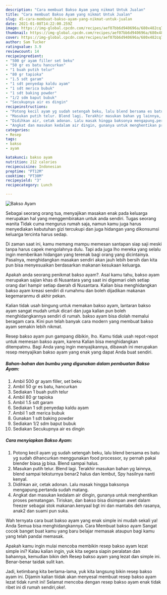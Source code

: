 ```yaml
---
description: "Cara membuat Bakso Ayam yang nikmat Untuk Jualan"
title: "Cara membuat Bakso Ayam yang nikmat Untuk Jualan"
slug: 45-cara-membuat-bakso-ayam-yang-nikmat-untuk-jualan
date: 2021-01-08T14:22:00.259Z
image: https://img-global.cpcdn.com/recipes/aef07bb6d940696a/680x482cq70/bakso-ayam-foto-resep-utama.jpg
thumbnail: https://img-global.cpcdn.com/recipes/aef07bb6d940696a/680x482cq70/bakso-ayam-foto-resep-utama.jpg
cover: https://img-global.cpcdn.com/recipes/aef07bb6d940696a/680x482cq70/bakso-ayam-foto-resep-utama.jpg
author: Sam Tucker
ratingvalue: 3.9
reviewcount: 14
recipeingredient:
- "500 gr ayam filler set beku"
- "50 gr es batu hancurkan"
- "1 buah putih telur"
- "80 gr tapioka"
- "1.5 sdt garam"
- "1 sdt penyedap kaldu ayam"
- "1 sdt merica bubuk"
- "1 sdt baking powder"
- "1/2 sdm baput bubuk"
- "Secukupnya air es dingin"
recipeinstructions:
- "Potong kecil ayam yg sudah setengah beku, lalu blend bersama es batu yg sudah dihancurkan menggunakan food processor, sy pernah pakai blender biasa jg bisa. Blend sampai halus."
- "Masukan putih telur. Blend lagi. Terakhir masukan bahan yg lainnya, blend sampai teksturnya benar2 halus dan lembut, Spy hasilnya nanti kenyal."
- "Didihkan air, cetak adonan. Lalu masak hingga baksonya mengapung.pertanda sudah matang."
- "Angkat dan masukan kedalam air dingin, gunanya untuk menghentikan proses pematangan. Tiriskan, dan bakso bisa disimpan awet dalam freezer sebagai stok makanan.kenyaal bgt ini dan mantabs deh rasanya, anak2 dan suami pun suka."
categories:
- Resep
tags:
- bakso
- ayam

katakunci: bakso ayam 
nutrition: 212 calories
recipecuisine: Indonesian
preptime: "PT12M"
cooktime: "PT30M"
recipeyield: "3"
recipecategory: Lunch

---
```



![Bakso Ayam](https://img-global.cpcdn.com/recipes/aef07bb6d940696a/680x482cq70/bakso-ayam-foto-resep-utama.jpg)

Sebagai seorang orang tua, menyajikan masakan enak pada keluarga merupakan hal yang menggembirakan untuk anda sendiri. Tugas seorang  wanita Tidak cuma mengurus rumah saja, namun kamu juga harus menyediakan kebutuhan gizi tercukupi dan juga hidangan yang dikonsumsi keluarga tercinta harus sedap.

Di zaman  saat ini, kamu memang mampu memesan santapan siap saji meski tanpa harus capek mengolahnya dulu. Tapi ada juga lho mereka yang selalu ingin memberikan hidangan yang terenak bagi orang yang dicintainya. Pasalnya, menghidangkan masakan sendiri akan jauh lebih bersih dan kita pun bisa menyesuaikan berdasarkan makanan kesukaan keluarga. 



Apakah anda seorang penikmat bakso ayam?. Asal kamu tahu, bakso ayam merupakan sajian khas di Nusantara yang saat ini digemari oleh setiap orang dari hampir setiap daerah di Nusantara. Kalian bisa menghidangkan bakso ayam kreasi sendiri di rumahmu dan boleh dijadikan makanan kegemaranmu di akhir pekan.

Kalian tidak usah bingung untuk memakan bakso ayam, lantaran bakso ayam sangat mudah untuk dicari dan juga kalian pun boleh menghidangkannya sendiri di rumah. bakso ayam bisa diolah memalui beragam cara. Kini pun telah banyak cara modern yang membuat bakso ayam semakin lebih nikmat.

Resep bakso ayam pun gampang dibikin, lho. Kamu tidak usah repot-repot untuk memesan bakso ayam, karena Kalian bisa menghidangkan ditempatmu. Bagi Anda yang ingin menyajikannya, dibawah ini merupakan resep menyajikan bakso ayam yang enak yang dapat Anda buat sendiri.

<!--inarticleads1-->

##### Bahan-bahan dan bumbu yang digunakan dalam pembuatan Bakso Ayam:

1. Ambil 500 gr ayam filler, set beku
1. Ambil 50 gr es batu, hancurkan
1. Sediakan 1 buah putih telur
1. Ambil 80 gr tapioka
1. Ambil 1.5 sdt garam
1. Sediakan 1 sdt penyedap kaldu ayam
1. Ambil 1 sdt merica bubuk
1. Gunakan 1 sdt baking powder
1. Sediakan 1/2 sdm baput bubuk
1. Sediakan Secukupnya air es dingin




<!--inarticleads2-->

##### Cara menyiapkan Bakso Ayam:

1. Potong kecil ayam yg sudah setengah beku, lalu blend bersama es batu yg sudah dihancurkan menggunakan food processor, sy pernah pakai blender biasa jg bisa. Blend sampai halus.
1. Masukan putih telur. Blend lagi. Terakhir masukan bahan yg lainnya, blend sampai teksturnya benar2 halus dan lembut, Spy hasilnya nanti kenyal.
1. Didihkan air, cetak adonan. Lalu masak hingga baksonya mengapung.pertanda sudah matang.
1. Angkat dan masukan kedalam air dingin, gunanya untuk menghentikan proses pematangan. Tiriskan, dan bakso bisa disimpan awet dalam freezer sebagai stok makanan.kenyaal bgt ini dan mantabs deh rasanya, anak2 dan suami pun suka.




Wah ternyata cara buat bakso ayam yang enak simple ini mudah sekali ya! Anda Semua bisa menghidangkannya. Cara Membuat bakso ayam Sangat cocok banget buat kamu yang baru belajar memasak ataupun bagi kamu yang telah pandai memasak.

Apakah kamu ingin mulai mencoba membikin resep bakso ayam lezat simple ini? Kalau kalian ingin, yuk kita segera siapin peralatan dan bahannya, kemudian bikin deh Resep bakso ayam yang lezat dan simple ini. Benar-benar taidak sulit kan. 

Jadi, ketimbang kita berlama-lama, yuk kita langsung bikin resep bakso ayam ini. Dijamin kalian tiidak akan menyesal membuat resep bakso ayam lezat tidak rumit ini! Selamat mencoba dengan resep bakso ayam enak tidak ribet ini di rumah sendiri,oke!.

